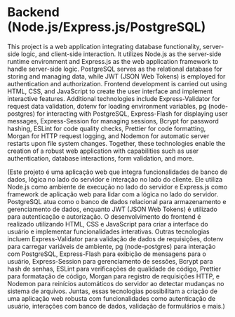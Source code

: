 # Backend (Node.js/Express.js/PostgreSQL)
This project is a web application integrating database functionality, server-side logic, and client-side interaction. It utilizes Node.js as the server-side runtime environment and Express.js as the web application framework to handle server-side logic. PostgreSQL serves as the relational database for storing and managing data, while JWT (JSON Web Tokens) is employed for authentication and authorization. Frontend development is carried out using HTML, CSS, and JavaScript to create the user interface and implement interactive features. Additional technologies include Express-Validator for request data validation, dotenv for loading environment variables, pg (node-postgres) for interacting with PostgreSQL, Express-Flash for displaying user messages, Express-Session for managing sessions, Bcrypt for password hashing, ESLint for code quality checks, Prettier for code formatting, Morgan for HTTP request logging, and Nodemon for automatic server restarts upon file system changes. Together, these technologies enable the creation of a robust web application with capabilities such as user authentication, database interactions, form validation, and more.

(Este projeto é uma aplicação web que integra funcionalidades de banco de dados, lógica no lado do servidor e interação no lado do cliente. Ele utiliza Node.js como ambiente de execução no lado do servidor e Express.js como framework de aplicação web para lidar com a lógica no lado do servidor. PostgreSQL atua como o banco de dados relacional para armazenamento e gerenciamento de dados, enquanto JWT (JSON Web Tokens) é utilizado para autenticação e autorização. O desenvolvimento do frontend é realizado utilizando HTML, CSS e JavaScript para criar a interface do usuário e implementar funcionalidades interativas. Outras tecnologias incluem Express-Validator para validação de dados de requisições, dotenv para carregar variáveis de ambiente, pg (node-postgres) para interação com PostgreSQL, Express-Flash para exibição de mensagens para o usuário, Express-Session para gerenciamento de sessões, Bcrypt para hash de senhas, ESLint para verificações de qualidade de código, Prettier para formatação de código, Morgan para registro de requisições HTTP, e Nodemon para reinícios automáticos do servidor ao detectar mudanças no sistema de arquivos. Juntas, essas tecnologias possibilitam a criação de uma aplicação web robusta com funcionalidades como autenticação de usuário, interações com banco de dados, validação de formulários e mais.)

<!--## [Click here to see](https://three40newrepo.onrender.com).

